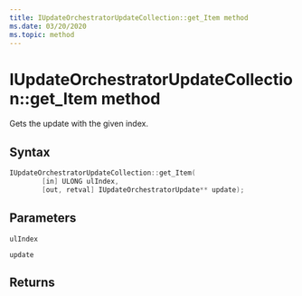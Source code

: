 ```yaml
---
title: IUpdateOrchestratorUpdateCollection::get_Item method
ms.date: 03/20/2020
ms.topic: method
---
```


# IUpdateOrchestratorUpdateCollection::get_Item method
Gets the update with the given index.

## Syntax
```cpp
IUpdateOrchestratorUpdateCollection::get_Item(
        [in] ULONG ulIndex,
        [out, retval] IUpdateOrchestratorUpdate** update);

```
## Parameters

`ulIndex`

`update`


## Returns
